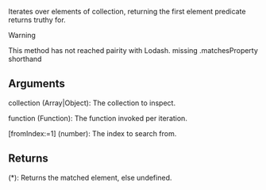 Iterates over elements of collection, returning the first element predicate returns truthy for.

> [!Warning]
> This method has not reached pairity with Lodash.
> missing .matchesProperty shorthand


## Arguments

collection (Array|Object): The collection to inspect.

function (Function): The function invoked per iteration.

[fromIndex:=1] (number): The index to search from.


## Returns

(*): Returns the matched element, else undefined.
